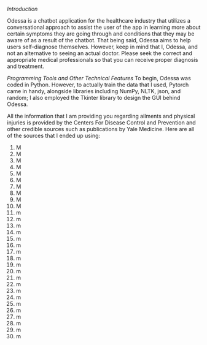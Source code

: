 *Introduction*

Odessa is a chatbot application for the healthcare industry that utilizes a conversational approach 
to assist the user of the app in learning more about certain symptoms they are going through and conditions 
that they may be aware of as a result of the chatbot. That being said, Odessa aims to help users self-diagnose 
themselves. However, keep in mind that I, Odessa, and not an alternative to seeing an actual doctor. Please seek the 
correct and appropriate medical professionals so that you can receive proper diagnosis and treatment.

*Programming Tools and Other Technical Features*
To begin, Odessa was coded in Python. However, to actually train the data that I used, Pytorch came in handy, alongside 
libraries including NumPy, NLTK, json, and random; I also employed the Tkinter library to design the GUI behind Odessa. 



All the information that I am providing you regarding ailments and physical injuries is provided by the Centers For 
Disease Control and Prevention and other credible sources such as publications by Yale Medicine. Here are all of the 
sources that I ended up using: 
1. M
2. M
3. M
4. M
5. M
6. M
7. M
8. M
9. M
10. M
11. m
12. m
13. m
14. m
15. m
16. m
17. m
18. m
19. m
20. m
21. m
22. m
23. m
24. m
25. m
26. m
27. m
28. m
29. m
30. m